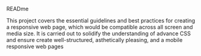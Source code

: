 READme

This project covers the essential guidelines and best practices for creating a responsive web page, which would be compatible across all screen and media size. It is carried out to solidify the understanding of advance CSS and ensure create well-structured, asthetically pleasing, and a mobile responsive web pages
